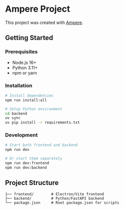 # Ampere Project

This project was created with [Ampere](https://github.com/SeamusMullan/ampere).

## Getting Started

### Prerequisites

- Node.js 16+
- Python 3.11+
- npm or yarn

### Installation

```bash
# Install dependencies
npm run install:all

# Setup Python environment
cd backend
uv sync
uv pip install -r requirements.txt
```

### Development

```bash
# Start both frontend and backend
npm run dev

# Or start them separately
npm run dev:frontend
npm run dev:backend
```

## Project Structure

```text
├── frontend/        # Electron/Vite frontend
├── backend/         # Python/FastAPI backend
└── package.json     # Root package.json for scripts
```
